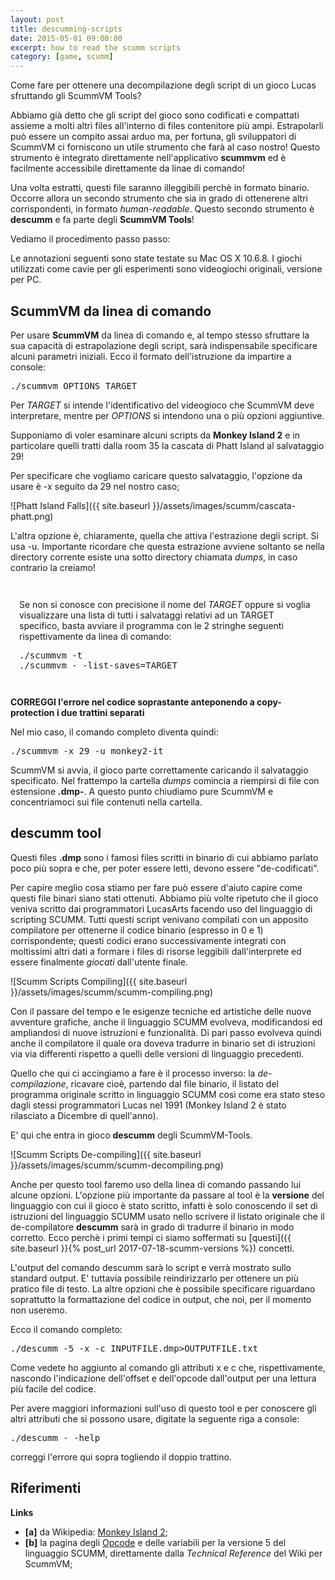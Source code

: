 ```yaml
---
layout: post
title: descumming-scripts
date: 2015-05-01 09:00:00
excerpt: how to read the scumm scripts
category: [game, scumm]
---
```


Come fare per ottenere una decompilazione degli script di un gioco Lucas sfruttando gli ScummVM Tools?

Abbiamo già detto che gli script del gioco sono codificati e compattati assieme a molti altri files all'interno di files contenitore più ampi. Estrapolarli può essere un compito assai arduo ma, per fortuna, gli sviluppatori di ScummVM ci forniscono un utile strumento che farà al caso nostro! Questo strumento è integrato direttamente nell'applicativo **scummvm** ed è facilmente accessibile direttamente da linae di comando!

Una volta estratti, questi file saranno illeggibili perchè in formato binario. Occorre allora un secondo strumento che sia in grado di  ottenerene altri corrispondenti, in formato _human-readable_.
Questo secondo strumento è **descumm** e fa parte degli **ScummVM Tools**!

Vediamo il procedimento passo passo:

<div class="note">
<p>Le annotazioni seguenti sono state testate su Mac OS X 10.6.8. I giochi utilizzati come cavie per gli esperimenti sono videogiochi originali, versione per PC.</p>
</div>

## ScummVM da linea di comando
Per usare **ScummVM** da linea di comando e, al tempo stesso sfruttare la sua capacità di estrapolazione degli script, sarà indispensabile specificare alcuni parametri iniziali. Ecco il formato dell'istruzione da impartire a console:

<pre class="code">./scummvm OPTIONS TARGET</pre>

Per _TARGET_ si intende l'identificativo del videogioco che ScummVM deve interpretare, mentre per _OPTIONS_ si intendono una o più opzioni aggiuntive.

Supponiamo di voler esaminare alcuni scripts da **Monkey Island 2** e in particolare quelli tratti dalla room 35 la cascata di Phatt Island al salvataggio 29!

Per specificare che vogliamo caricare questo salvataggio, l'opzione da usare è <span class="code">-x</span> seguito da 29 nel nostro caso;

![Phatt Island Falls]({{ site.baseurl }}/assets/images/scumm/cascata-phatt.png)

L'altra opzione è, chiaramente, quella che attiva l'estrazione degli script. Si usa <span class="code">-u</span>. Importante ricordare che questa estrazione avviene soltanto se nella directory corrente esiste una sotto directory chiamata _dumps_, in caso contrario la creiamo!

<div class="dashed-border" style="padding: 1em;">
<p>Se non si conosce con precisione il nome del <em>TARGET</em> oppure si voglia visualizzare una lista di tutti i salvataggi relativi ad un TARGET specifico, basta avviare il programma con le 2 stringhe seguenti rispettivamente da linea di comando:</p>
<pre class="code">./scummvm -t<br>./scummvm - -list-saves=TARGET</pre>
</div>

<div class="note">
<p><b>CORREGGI l'errore nel codice soprastante anteponendo a copy-protection i due trattini separati</b></p>
</div>

Nel mio caso, il comando completo diventa quindi:

<pre class="code">./scummvm -x 29 -u monkey2-it</pre>

ScummVM si avvia, il gioco parte correttamente caricando il salvataggio specificato. Nel frattempo la cartella _dumps_ comincia a riempirsi di file con estensione **.dmp-**. A questo punto chiudiamo pure ScummVM e concentriamoci sui file contenuti nella cartella.

## descumm tool
Questi files **.dmp** sono i famosi files scritti in binario di cui abbiamo parlato poco più sopra e che, per poter essere letti, devono essere "de-codificati".

Per capire meglio cosa stiamo per fare può essere d'aiuto capire come questi file binari siano stati ottenuti.
Abbiamo più volte ripetuto che il gioco veniva scritto dai programmatori LucasArts facendo uso del linguaggio di scripting SCUMM. Tutti questi script venivano compilati con un apposito compilatore per ottenerne il codice binario (espresso in 0 e 1) corrispondente; questi codici erano successivamente integrati con moltissimi altri dati a formare i files di risorse leggibili dall'interprete ed essere finalmente _giocati_ dall'utente finale.

![Scumm Scripts Compiling]({{ site.baseurl }}/assets/images/scumm/scumm-compiling.png)

Con il passare del tempo e le esigenze tecniche ed artistiche delle nuove avventure grafiche, anche il linguaggio SCUMM evolveva, modificandosi ed ampliandosi di nuove istruzioni e funzionalità. Di pari passo evolveva quindi anche il compilatore il quale ora doveva tradurre in binario set di istruzioni via via differenti rispetto a quelli delle versioni di linguaggio precedenti.

Quello che qui ci accingiamo a fare è il processo inverso: la _de-compilazione_, ricavare cioè, partendo dal file binario, il listato del programma originale scritto in linguaggio SCUMM così come era stato steso dagli stessi programmatori Lucas nel 1991 (Monkey Island 2 è stato rilasciato a Dicembre di quell'anno).

E' qui che entra in gioco **descumm** degli ScummVM-Tools.

![Scumm Scripts De-compiling]({{ site.baseurl }}/assets/images/scumm/scumm-decompiling.png)

Anche per questo tool faremo uso della linea di comando passando lui alcune opzioni.
L'opzione più importante da passare al tool è la **versione** del linguaggio con cui il gioco è stato scritto, infatti è solo conoscendo il set di istruzioni del linguaggio SCUMM usato nello scrivere il listato originale che il de-compilatore **descumm** sarà in grado di tradurre il binario in modo corretto. Ecco perchè i primi tempi ci siamo soffermati su [questi]({{ site.baseurl }}{% post_url 2017-07-18-scumm-versions %}) concetti.

L'output del comando descumm sarà lo script e verrà mostrato sullo standard output. E' tuttavia possibile reindirizzarlo per ottenere un più pratico file di testo.
La altre opzioni che è possibile specificare riguardano soprattutto la formattazione del codice in output, che noi, per il momento non useremo.

Ecco il comando completo:

<pre class="code">./descumm -5 -x -c INPUTFILE.dmp>OUTPUTFILE.txt</pre>

Come vedete ho aggiunto al comando gli attributi <span class="code">x</span> e <span class="code">c</span> che, rispettivamente, nascondo l'indicazione dell'offset e dell'opcode dall'output per una lettura più facile del codice.

Per avere maggiori informazioni sull'uso di questo tool e per conoscere gli altri attributi che si possono usare, digitate la seguente riga a console:

<pre class="code">./descumm - -help</pre>

<div class="note">
correggi l'errore qui sopra togliendo il doppio trattino.
</div>

## Riferimenti

**Links**

* **[a]** da Wikipedia: [Monkey Island 2](https://en.wikipedia.org/wiki/Monkey_Island_2%3A_LeChuck%27s_Revenge);
* **[b]** la pagina degli [Opcode](http://wiki.scummvm.org/index.php/SCUMM/V5_opcodes) e delle variabili per la versione 5 del linguaggio SCUMM, direttamente dalla _Technical Reference_ del Wiki per ScummVM;
